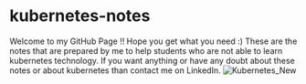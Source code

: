 # kubernetes-notes
Welcome to my GitHub Page !!
Hope you get what you need :)
These are the notes that are prepared by me to help students who are not able to learn kubernetes technology. If you want anything  or have any doubt about these notes or about kubernetes than contact me on LinkedIn.
![Kubernetes_New](https://github.com/kurai-sx/kubernetes-notes/assets/84697122/83ac045c-bfe3-4070-ac84-1ff432e5b306)
